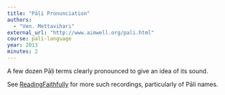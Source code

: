```yaml
---
title: "Pāḷi Pronunciation"
authors:
  - "Ven. Mettavihari"
external_url: "http://www.aimwell.org/pali.html"
course: pali-language
year: 2013
minutes: 2
---
```


A few dozen Pāḷi terms clearly pronounced to give an idea of its sound.

See [ReadingFaithfully](https://readingfaithfully.org/pali-word-pronunciation-recordings/) for more such recordings, particularly of Pāli names.
